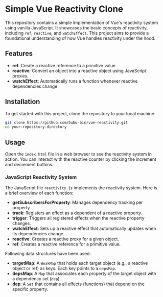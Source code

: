 # Simple Vue Reactivity Clone

This repository contains a simple implementation of Vue's reactivity system using vanilla JavaScript. It showcases the basic concepts of reactivity, including `ref`, `reactive`, and `watchEffect`. This project aims to provide a foundational understanding of how Vue handles reactivity under the hood.

## Features

- **ref**: Create a reactive reference to a primitive value.
- **reactive**: Convert an object into a reactive object using JavaScript proxies.
- **watchEffect**: Automatically runs a function whenever reactive dependencies change

## Installation

To get started with this project, clone the repository to your local machine:

```bash
git clone https://github.com/bubu-bin/vue-reactivity.git
cd your-repository-directory
```

## Usage

Open the `index.html` file in a web browser to see the reactivity system in action. You can interact with the reactive counter by clicking the increment and decrement buttons.

### JavaScript Reactivity System

The JavaScript file `reactivity.js` implements the reactivity system. Here is a brief overview of each function:

- **getSubscribersForProperty**: Manages dependency tracking per property.
- **track**: Registers an effect as a dependent of a reactive property.
- **trigger**: Triggers all registered effects when the reactive property changes.
- **watchEffect**: Sets up a reactive effect that automatically updates when its dependencies change.
- **reactive**: Creates a reactive proxy for a given object.
- **ref**: Creates a reactive reference for a primitive value.

Following data structures have been used:
- **targetMap**: A `WeakMap` that holds each target object (e.g., a reactive object or ref) as keys. Each key points to a `depsMap`.
- **depsMap**: A `Map` that associates each property of the target object with a dependency set (`dep`).
- **dep**: A `Set` that contains all effects (functions) that depend on the specific property.
